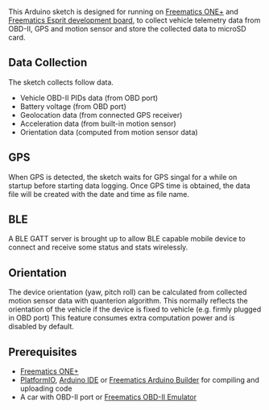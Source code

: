This Arduino sketch is designed for running on [Freematics ONE+](https://freematics.com/products/freematics-one-plus/) and [Freematics Esprit development board](https://freematics.com/products/freematics-esprit-obd-kit/), to collect vehicle telemetry data from OBD-II, GPS and motion sensor and store the collected data to microSD card.

Data Collection
---------------

The sketch collects follow data.

* Vehicle OBD-II PIDs data (from OBD port)
* Battery voltage (from OBD port)
* Geolocation data (from connected GPS receiver)
* Acceleration data (from built-in motion sensor)
* Orientation data (computed from motion sensor data)

GPS
---

When GPS is detected, the sketch waits for GPS singal for a while on startup before starting data logging. Once GPS time is obtained, the data file will be created with the date and time as file name.

BLE
---

 A BLE GATT server is brought up to allow BLE capable mobile device to connect and receive some status and stats wirelessly.

Orientation
-----------

The device orientation (yaw, pitch roll) can be calculated from collected motion sensor data with quanterion algorithm. This normally reflects the orientation of the vehicle if the device is fixed to vehicle (e.g. firmly plugged in OBD port)  This feature consumes extra computation power and is disabled by default.

Prerequisites
-------------

* [Freematics ONE+](https://freematics.com/products/freematics-one-plus/)
* [PlatformIO](http://platformio.org/), [Arduino IDE](https://github.com/espressif/arduino-esp32#installation-instructions) or [Freematics Arduino Builder](https://freematics.com/software/arduino-builder) for compiling and uploading code
* A car with OBD-II port or [Freematics OBD-II Emulator](https://freematics.com/products/freematics-obd-emulator-mk2/)

